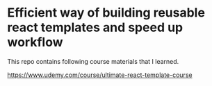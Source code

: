 # Efficient way of building reusable react templates and speed up workflow

This repo contains following course materials that I learned.

https://www.udemy.com/course/ultimate-react-template-course
